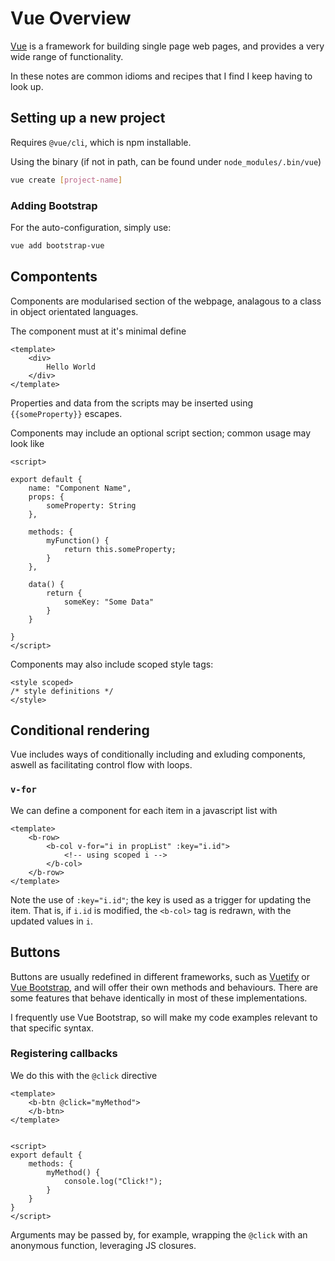 # Vue Overview

[Vue](https://vuejs.org/) is a framework for building single page web pages, and provides a very wide range of functionality. 

In these notes are common idioms and recipes that I find I keep having to look up.

## Setting up a new project
Requires `@vue/cli`, which is npm installable.

Using the binary (if not in path, can be found under `node_modules/.bin/vue`)

```bash
vue create [project-name]
```

### Adding Bootstrap
For the auto-configuration, simply use:
```bash
vue add bootstrap-vue
```

## Compontents
Components are modularised section of the webpage, analagous to a class in object orientated languages.

The component must at it's minimal define
```vue
<template>
    <div>
        Hello World
    </div>
</template>
```
Properties and data from the scripts may be inserted using `{{someProperty}}` escapes.

Components may include an optional script section; common usage may look like
```vue
<script>

export default {
    name: "Component Name",
    props: {
        someProperty: String
    },

    methods: {
        myFunction() {
            return this.someProperty;
        }
    },

    data() {
        return {
            someKey: "Some Data"
        }
    }

}
</script>
```

Components may also include scoped style tags:
```vue
<style scoped>
/* style definitions */
</style>
```

## Conditional rendering
Vue includes ways of conditionally including and exluding components, aswell as facilitating control flow with loops.

### `v-for`
We can define a component for each item in a javascript list with
```vue
<template>
    <b-row>
        <b-col v-for="i in propList" :key="i.id">
            <!-- using scoped i -->
        </b-col>
    </b-row>
</template>
```

Note the use of `:key="i.id"`; the key is used as a trigger for updating the item. That is, if `i.id` is modified, the `<b-col>` tag is redrawn, with the updated values in `i`.


## Buttons
Buttons are usually redefined in different frameworks, such as [Vuetify](https://vuetifyjs.com/en/components/buttons/) or [Vue Bootstrap](https://bootstrap-vue.org/docs/components/button), and will offer their own methods and behaviours. There are some features that behave identically in most of these implementations.

I frequently use Vue Bootstrap, so will make my code examples relevant to that specific syntax.

### Registering callbacks
We do this with the `@click` directive
```vue
<template>
    <b-btn @click="myMethod">
    </b-btn>
</template>


<script>
export default {
    methods: {
        myMethod() {
            console.log("Click!");
        }
    }
}
</script>
```

Arguments may be passed by, for example, wrapping the `@click` with an anonymous function, leveraging JS closures.
